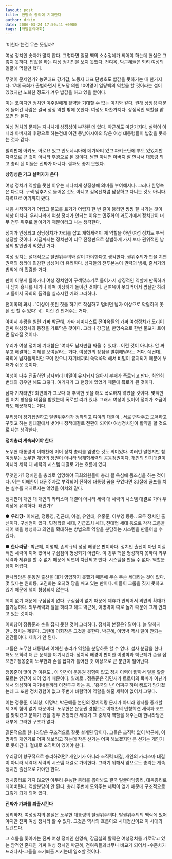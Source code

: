 ```yaml
---
layout: post
title: 한명숙 총리에 기대한다
author: drkim
date: 2006-03-24 17:50:41 +0900
tags: [깨달음의대화]
---
```

 '미친다'는건 무슨 뜻일까? 

여성 정치인 숫자가 많지 않다. 그렇다면 일당 백의 소수정예가 되어야 하는데 현실은 그렇지 못하다. 밥값을 하는 여성 정치인을 보지 못했다. 전여옥, 박근혜들은 되려 여성의 얼굴에 먹칠만 했다. 

무엇이 문제인가? 농민대표 강기갑, 노동자 대표 단병호도 밥값을 못하기는 매 한가지다. 17대 국회가 출범하면서 민노당 의원 10여명이 일당백의 역할을 할 것이라는 설이 있었지만 노회찬 정도가 겨우 밥값을 하고 있을 뿐이다. 

이는 코미디언 정치인 이주일에게 활약을 기대할 수 없는 이치와 같다. 원래 상징성 때문에 들어간 사람은 결국 상징 역할 밖에 못한다. 여성도 마찬가지다. 상징적인 역할을 맡으면 안 된다. 

여성 정치의 문제는 지나치게 상징성이 부각된 데 있다. 박근혜도 마찬가지다. 실력이 아니라 아버지의 후광으로 하는건데 이건 동남아시아의 많은 여성 대통령들이 밥값을 못하는 것과 같다. 

필리핀에 아키노, 아로요 있고 인도네시아에 메가와티 있고 파키스탄에 부토 있었지만 자력으로 큰 것이 아니라 후광으로 된 것이다. 남편 아니면 아버지 잘 만나서 대통령 되고 총리 된 이들은 진짜가 아니다. 결과도 좋지 못했다. 



**상징성은 가고 실력자가 온다**

여성 정치가 역할을 못한 이유는 지나치게 상징성에 의미를 부여해서다. 그러나 한명숙은 다르다. 구색 맞추기로 들어온 것도 아니고 김옥선처럼 남장하고 다니는 것도 아니다. 자력으로 여기까지 왔다.

처음 시작하기가 어렵고 물꼬를 트기가 어렵지 한 번 길이 뚫리면 씽씽 잘 나가는 것이 세상 이치다. 우리나라에 여성 정치가 안되는 이유는 민주화의 과도기에서 정치판이 너무 전투 위주로 돌아가기 때문이라고 나는 생각한다. 

정치가 안정되고 정당정치가 자리를 잡고 개혁세력이 제 역할을 하면 여성 정치도 부쩍 성장할 것이다. 지금까지는 정치판이 너무 전쟁판으로 살벌하게 가서 보다 권위적인 남성의 발언권이 먹혔던 거다. 

여성 정치는 절대적으로 탈권위주의와 같이 가야한다고 생각한다. 권위주의가 판을 치면 권력의 생리에 민감한 남성이 더 유리하다. 남자들의 전투본능이 권력의 냄새, 줄서기의 법칙에 더 민감한 거다. 

판이 이렇게 돌아가니 여성 정치인이 구색맞추기로 들어가서 상징적인 역할에 만족하거나 남자 흉내를 내거나 하며 이상하게 돌아간 것이다. 전여옥이 못되먹어서 쌈질만 하려고 들어서 국회의 품격을 실추시킨 예와 그러하다. 

전여옥의 과시.. '여성이 못된 짓을 하기로 작심하고 덤비면 남자 이상으로 악랄하게 못된 짓 할 수 있다' ≪- 이런 건 안쳐주는 거다. 

아버지 후광을 빌린 가짜 박근혜, 가짜 페미니스트 전여옥들의 가짜 여성정치가 도리어 진짜 여성정치의 등장을 가로막은 것이다. 그러나 강금실, 한명숙으로 한번 물꼬가 트이면 달라질 것이다. 

우리가 여성 정치에 기대함은 '여자도 남자만큼 싸울 수 있다'.. 이런 것이 아니다. 안 싸우고 해결하는 지혜를 보여달라는 거다. 여성만의 장점을 발휘해달라는 거다. 예컨대.. 국회에 남자들끼리만 모여 있으니 자기네끼리 쑥덕쑥덕 해서 비밀이 유지되기 때문에 부패가 쉬운 것이다. 

여성이 다수 진출하면 남자끼리 비밀이 유지되지 않아서 부패가 폭로되고 만다. 최연희 변태의 경우만 해도 그렇다. 여기자가 그 현장에 있었기 때문에 폭로가 된 것이다. 

남자 기자라면? 최연희가 그보다 더 추악한 짓을 해도 폭로하지 않았을 것이다. 몇백만원 어치 향응을 대접을 받았는데 폭로할 리가 있나. 그래서 여성이 있어야 정치가 조금이라도 깨끗해지는 거다. 

우리당이 장기집권하고 탈권위주의가 정착되고 여야의 대결이.. 서로 면박주고 모욕하고 꾸짖고 하는 힘대결에서 벗어나 정책대결로 전환이 되어야 여성정치인이 활약을 할 것으로 나는 생각한다. 



**정치총리 계속되어야 한다**

노무현 대통령이 이해찬에 이어 정치 총리를 임명한 것도 의미있다. 여러번 말했지만 참여정부는 노무현 개인의 정권이 아니라 범개혁세력의 공동정권이다. 개인의 인기대결이 아니라 세력 대 세력의 시스템 대결로 가는 흐름에 있다. 

무엇인가? 정치인을 총리로 임명해야 국회의원들이 총리 될 욕심에 몸조심을 하는 것이다. 이는 이해찬이 대권주자로 부각되어 진작에 대통령 꿈을 꾸었다면 3.1절에 골프를 치는 실수를 저지르지는 않았을 이치와 같다. 

정치판이 개인 대 개인의 카리스마 대결이 아니라 세력 대 세력의 시스템 대결로 가야 우리당에 유리하다. 왜인가? 



● **우리당**- 이해찬, 정동영, 김근태, 이철, 유인태, 유홍준, 이부영 등등.. 모두 정치인 출신이다. 구심점이 있다. 민청학련 세대, 긴급조치 세대, 전대협 세대 등으로 각각 그룹을 지어 핵을 형성하고 외연을 확대하는 방법으로 역할을 분담하는 시스템을 만들어낼 수 있다. 

● **한나라당**- 박근혜, 이명박, 손학규의 성장 배경은 판이하다. 정치인 출신이 아닌 이질적인 세력이 끼어 있어서 구심점이 형성되기 어렵다. 이 경우 핵을 형성하지 못하여 외부세력과 제휴를 할 수 없기 때문에 외연이 차단되고 만다. 시스템을 만들 수 없다. 역할분담이 어렵다. 



한나라당은 운동권 출신을 대거 영입하지 못했기 때문에 무슨 무슨 세대라는 것이 없다. 몇 있다는 원희룡, 고진화는 오히려 당을 깨고 있는 판이다. 이들이 그룹을 짓지 못하고 있기 때문에 핵이 형성되지 않는다. 

핵이 없기 때문에 구심점이 없다. 구심점이 없기 때문에 제휴가 안되어서 외연의 확대가 불가능하다. 외부세력과 딜을 하려고 해도 박근혜, 이명박이 따로 놀기 때문에 그게 안되고 있는 것이다. 

이회창이 정몽준과 손을 잡지 못한 것이 그러하다. 정치의 본질은? 딜이다. 늘 말하지만.. 정치는 제휴다. 그런데 이회창은 그것을 못한다. 박근혜, 이명박 역시 딜이 안되는 인간들이다. 제휴가 안 된다. 

그들은 노무현 대통령과 이해찬 총리가 역할을 분담하듯 할 수 없다. 설사 분담을 한다 해도 오히려 더 큰 문제를 야기시킨다. 정치적 배경이 판이한 이명박과 박근혜가 손을 잡으면? 정몽준이 노무현과 손을 잡다가 틀어진 것 이상으로 큰 분란이 일어난다. 

정몽준이 맛이 간 이유도.. 이 인간이 운동권 경험이 없고 정치 이력이 얇아서 딜을 할줄 모르는 인간이 되어 있기 때문이다. 일례로.. 정몽준은 김민새가 트로이의 목마가 아닌가 해서 의심하며 자기네들끼리 이전투구 하는 등.. '흥국의 난' 어쩌구 하며 캠프가 망가졌는데 그 또한 정치경험이 없고 주변에 바람막이 역할을 해줄 세력이 없어서 그렇다. 

이는 정몽준, 이회창, 이명박, 박근혜들 본인의 정치역량 문제가 아니라 양자를 중개할 제 3의 힘이 없기 때문이다. 노무현은 운동권 경험으로 이해찬의 민청학련 세력과 코드를 맞춰왔고 문제가 있을 경우 민청학련 세대가 그 중재자 역할을 해주는데 한나라당은 내부에 그러한 구조가 없다. 

결론적으로 한나라당은 구조적으로 잘못 설계된 당이다. 그들은 조직력 없이 박근혜, 이명박의 개인기로 어찌 해보려고 하는데 작은 선거는 어찌 해보겠지만 큰 선거는 개인기로 못이긴다. 절대로 조직력이 있어야 한다. 

우리당이 항구적으로 승리하려면? 개인기가 아니라 조직력 대결, 개인의 카리스마 대결이 아니라 세력대 세력의 시스템 대결로 가야한다. 그러기 위해서 앞으로도 총리는 계속 정치인 출신으로 가야만 한다. 

정치총리로 가지 않으면 아무리 유능한 총리를 뽑아놔도 결국 얼굴마담총리, 대독총리로 되어버린다. 역할분담이 안 된다. 총리 주변에 도와주는 세력이 없기 때문에 구조적으로 그렇게 되게 되어 있다. 



**진짜가 가짜를 퇴출시킨다**

정리하자. 여성정치의 본질은 노무현 대통령의 탈권위주의다. 탈권위주의의 맥락에 있어야지만 진짜 여성 정치라 할 수 있다. 그것은 역사의 흐름이요 시대정신이요 이 시대의 트렌드다. 

그 흐름을 쫓아가는 진짜 여성 정치인 한명숙, 강금실의 활약은 여성정치를 가로막고 있는 암적인 존재인 가짜 여성 정치인 박근혜, 전여옥들과너무나 비교가 되어서 -수준차가 드러나서-그들을 조기퇴출 시키는데 일조할 것이다.